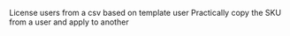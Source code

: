 License users from a csv based on template user
Practically copy the SKU from a user and apply to another